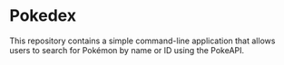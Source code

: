 # Pokedex
This repository contains a simple command-line application that allows users to search for Pokémon by name or ID using the PokeAPI.
